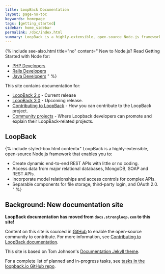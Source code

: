 ```yaml
---
title: LoopBack Documentation
layout: page-no-toc
keywords: homepage
tags: [getting_started]
sidebar: home_sidebar
permalink: /doc/index.html
summary: LoopBack is a highly-extensible, open-source Node.js framework that enables you to create dynamic end-to-end REST APIs with little or no coding.
---
```

{% include see-also.html title="no" content="
New to Node.js? Read Getting Started with Node for:

- [PHP Developers](http://strongloop.com/strongblog/node-js-php-get-started/)
- [Rails Developers](http://strongloop.com/strongblog/node-js-ruby-on-rails-getting-started/)
- [Java Developers](http://strongloop.com/strongblog/node-js-java-getting-started/)
" %}

This site contains documentation for:

- [LoopBack 2.x](en/lb2) - Current release
- [LoopBack 3.0](en/lb3) - Upcoming release.
- [Contributing to LoopBack](en/contrib/) - How you can contribute to the LoopBack project.
- [Community projects](en/community) - Where Loopback developers can promote and explain their LoopBack-related  projects.

## LoopBack

{% include styled-box.html content="
LoopBack is a highly-extensible, open-source Node.js framework that enables you to:

- Create dynamic end-to-end REST APIs with little or no coding.
- Access data from major relational databases, MongoDB, SOAP and REST APIs.
- Incorporate model relationships and access controls for complex APIs.
- Separable components for file storage, third-party login, and OAuth 2.0.
" %}

## Background: New documentation site

**LoopBack documentation has moved from `docs.strongloop.com` to this site!**

Content on this site is sourced in [GitHub](https://github.com/strongloop/loopback.io/blob/gh-pages/pages/) to enable the open-source community to contribute.  For more information, see [Contributing to LoopBack documentation](en/contrib/).

This site is based on Tom Johnson's [Documentation Jekyll theme](https://github.com/tomjohnson1492/documentation-theme-jekyll).

For a complete list of planned and in-progress tasks, see [tasks in the loopback.io GitHub repo](https://github.com/strongloop/loopback.io/issues).
